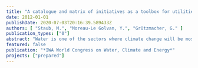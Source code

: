 ```yaml
---
title: "A catalogue and matrix of initiatives as a toolbox for utilities to enhance their preparedness for climate change"
date: 2012-01-01
publishDate: 2020-07-03T20:16:39.589433Z
authors: [ "Staub, M.", "Moreau-Le Golvan, Y.", "Grützmacher, G." ]
publication_types: ["0"]
abstract: "Water is one of the sectors where climate change will be most pronounced, but at the same time it is one of the sectors where numerous adaptation possibilities exist. While the extents of the impacts are not known yet, it is the right period to prepare the utilities to adapt to the global changes in an urbanizing world. Adaptation to climate change, though not always perceived as such, is already reality in the urban water sector. In this context, within the framework of the international research project PREPARED funded by the European Commission and, among others, Veolia Water and local utilities, a toolbox consisting in a catalogue and a dynamic matrix of initiatives in the water sector is being compiled by the Berlin Centre of Competence for Water, KWB."
featured: false
publication: "*IWA World Congress on Water, Climate and Energy*"
projects: ["prepared"]
---
```



